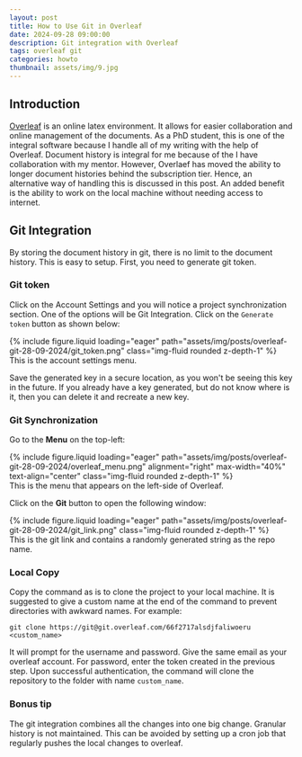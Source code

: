 ```yaml
---
layout: post
title: How to Use Git in Overleaf
date: 2024-09-28 09:00:00
description: Git integration with Overleaf
tags: overleaf git
categories: howto
thumbnail: assets/img/9.jpg
---
```


## Introduction

[Overleaf](https://www.overleaf.com) is an online latex environment.
It allows for easier collaboration and online management of the documents.
As a PhD student, this is one of the integral software because I handle all of my writing with the help of Overleaf.
Document history is integral for me because of the I have collaboration with my mentor.
However, Overlaef has moved the ability to longer document histories behind the subscription tier.
Hence, an alternative way of handling this is discussed in this post.
An added benefit is the ability to work on the local machine without needing access to internet.

## Git Integration

By storing the document history in git, there is no limit to the document history.
This is easy to setup.
First, you need to generate git token.

### Git token

Click on the Account Settings and you will notice a project synchronization section.
One of the options will be Git Integration.
Click on the `Generate token` button as shown below:

<div class="row mt-3">
    <div class="col-sm mt-0 mt-md-0">
        {% include figure.liquid loading="eager" path="assets/img/posts/overleaf-git-28-09-2024/git_token.png" class="img-fluid rounded z-depth-1" %}
    </div>
</div>
<div class="caption">
    This is the account settings menu.
</div>

Save the generated key in a secure location, as you won't be seeing this key in the future.
If you already have a key generated, but do not know where is it, then you can delete it and recreate a new key.

### Git Synchronization

Go to the **Menu** on the top-left:

<div class="row mt-2">
    <div class="col-sm mt-3 mt-md-0">
        {% include figure.liquid loading="eager" path="assets/img/posts/overleaf-git-28-09-2024/overleaf_menu.png" alignment="right" max-width="40%" text-align="center" class="img-fluid rounded z-depth-1" %}
    </div>
</div>
<div class="caption">
    This is the menu that appears on the left-side of Overleaf.
</div>

Click on the **Git** button to open the following window:

<div class="row mt-3">
    <div class="col-sm mt-3 mt-md-0">
        {% include figure.liquid loading="eager" path="assets/img/posts/overleaf-git-28-09-2024/git_link.png" class="img-fluid rounded z-depth-1" %}
    </div>
</div>
<div class="caption">
    This is the git link and contains a randomly generated string as the repo name.
</div>

### Local Copy

Copy the command as is to clone the project to your local machine. 
It is suggested to give a custom name at the end of the command to prevent directories with awkward names.
For example:

```
git clone https://git@git.overleaf.com/66f2717alsdjfaliwoeru <custom_name>
```

It will prompt for the username and password.
Give the same email as your overleaf account.
For password, enter the token created in the previous step.
Upon successful authentication, the command will clone the repository to the folder with name `custom_name`.

### Bonus tip

The git integration combines all the changes into one big change.
Granular history is not maintained.
This can be avoided by setting up a cron job that regularly pushes the local changes to overleaf.

